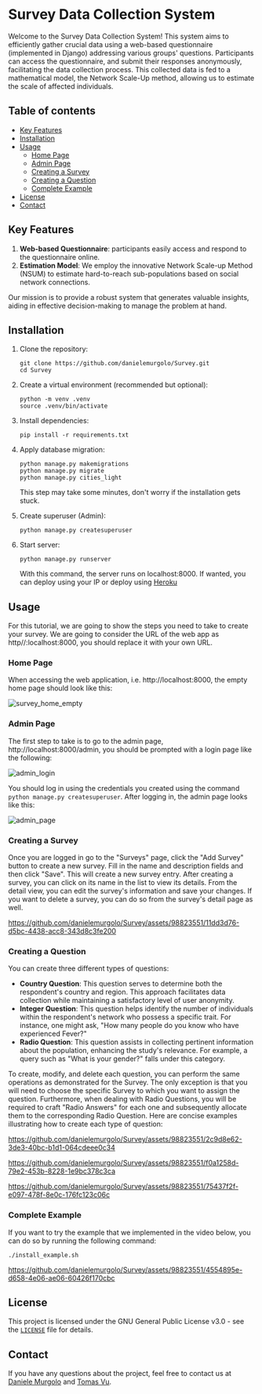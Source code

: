 # Survey Data Collection System
Welcome to the Survey Data Collection System! This system aims to efficiently gather crucial data using a web-based questionnaire (implemented in Django) addressing various groups' questions. Participants can access the questionnaire, and submit their responses anonymously, facilitating the data collection process. This collected data is fed to a mathematical model, the Network Scale-Up method, allowing us to estimate the scale of affected individuals.

## Table of contents
- [Key Features](#key-features)
- [Installation](#installation)
- [Usage](#usage)
   - [Home Page](#home-page)
   - [Admin Page](#admin-page)
   - [Creating a Survey](#creating-a-survey)
   - [Creating a Question](#creating-a-question)
   - [Complete Example](#complete-example)
- [License](#license)
- [Contact](#contact)

## Key Features
1. **Web-based Questionnaire**: participants easily access and respond to the questionnaire online.
2. **Estimation Model**: We employ the innovative Network Scale-up Method (NSUM) to estimate hard-to-reach sub-populations based on social network connections.

Our mission is to provide a robust system that generates valuable insights, aiding in effective decision-making to manage the problem at hand.

## Installation

1. Clone the repository:
   
   ```
   git clone https://github.com/danielemurgolo/Survey.git
   cd Survey
   ```
   
2. Create a virtual environment (recommended but optional):
   ```
   python -m venv .venv
   source .venv/bin/activate
   ```

3. Install dependencies:
   ```
   pip install -r requirements.txt
   ```

4. Apply database migration:

   ```
   python manage.py makemigrations
   python manage.py migrate
   python manage.py cities_light
   ```
   This step may take some minutes, don't worry if the installation gets stuck.

5. Create superuser (Admin):
   ```
   python manage.py createsuperuser
   ```

6. Start server:
   ```
   python manage.py runserver
   ```
   With this command, the server runs on localhost:8000. If wanted, you can deploy using your IP or deploy using [Heroku](https://devcenter.heroku.com/articles/deploying-python)
   
## Usage

For this tutorial, we are going to show the steps you need to take to create your survey. We are going to consider the URL of the web app as http//:localhost:8000, you should replace it with your own URL.

### Home Page

When accessing the web application, i.e. http://localhost:8000, the empty home page should look like this:

![survey_home_empty](https://github.com/danielemurgolo/Survey/assets/98823551/93f594c1-5002-4ac1-961b-fa4638da5ffb)


### Admin Page

The first step to take is to go to the admin page, http://localhost:8000/admin, you should be prompted with a login page like the following:

![admin_login](https://github.com/danielemurgolo/Survey/assets/98823551/8df183c2-091b-47a7-b0bf-d450749576b5)


You should log in using the credentials you created using the command ```python manage.py createsuperuser```. After logging in, the admin page looks like this:

![admin_page](https://github.com/danielemurgolo/Survey/assets/98823551/a337614c-02a7-4b67-bf1b-2d505a1b028d)


### Creating a Survey

Once you are logged in go to the "Surveys" page, click the "Add Survey" button to create a new survey. Fill in the name and description fields and then click "Save". This will create a new survey entry.
After creating a survey, you can click on its name in the list to view its details. From the detail view, you can edit the survey's information and save your changes. If you want to delete a survey, you can do so from the survey's detail page as well.

https://github.com/danielemurgolo/Survey/assets/98823551/11dd3d76-d5bc-4438-acc8-343d8c3fe200

### Creating a Question

You can create three different types of questions:
* **Country Question**: This question serves to determine both the respondent's country and region. This approach facilitates data collection while maintaining a satisfactory level of user anonymity.
* **Integer Question**: This question helps identify the number of individuals within the respondent's network who possess a specific trait. For instance, one might ask, "How many people do you know who have experienced Fever?"
* **Radio Question**: This question assists in collecting pertinent information about the population, enhancing the study's relevance. For example, a query such as "What is your gender?" falls under this category.

To create, modify, and delete each question, you can perform the same operations as demonstrated for the Survey. The only exception is that you will need to choose the specific Survey to which you want to assign the question. Furthermore, when dealing with Radio Questions, you will be required to craft "Radio Answers" for each one and subsequently allocate them to the corresponding Radio Question. Here are concise examples illustrating how to create each type of question:



https://github.com/danielemurgolo/Survey/assets/98823551/2c9d8e62-3de3-40bc-b1d1-064cdeee0c34




https://github.com/danielemurgolo/Survey/assets/98823551/f0a1258d-79e2-453b-8228-1e9bc378c3ca




https://github.com/danielemurgolo/Survey/assets/98823551/75437f2f-e097-478f-8e0c-176fc123c06c


### Complete Example


If you want to try the example that we implemented in the video below, you can do so by running the following command:

```
./install_example.sh
```

https://github.com/danielemurgolo/Survey/assets/98823551/4554895e-d658-4e06-ae06-60426f170cbc


## License

This project is licensed under the GNU General Public License v3.0 - see the [`LICENSE`](./LICENSE) file for details.

## Contact

If you have any questions about the project, feel free to contact us at [Daniele Murgolo](mailto:murgolo@chalmers.se?subject=[GitHub]%20Django%20Survey%20NSUM) and [Tomas Vu](mailto:gusvutoy@student.gu.se?subject=[GitHub]%20Django%20Survey%20NSUM).







